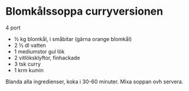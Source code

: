 # Blomkålssoppa curryversionen

4 port

 - ½ kg blomkål, i småbitar (gärna orange blomkål)
 - 2 ½ dl vatten
 - 1 mediumstor gul lök
 - 2 vitlöksklyftor, finhackade
 - 3 tsk curry
 - 1 krm kumin

Blanda alla ingredienser, koka i 30-60 minuter. Mixa soppan ovh servera.
